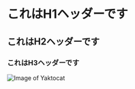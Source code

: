 # これはH1ヘッダーです
## これはH2ヘッダーです
### これはH3ヘッダーです
![Image of Yaktocat](https://octodex.github.com/images/yaktocat.png)
